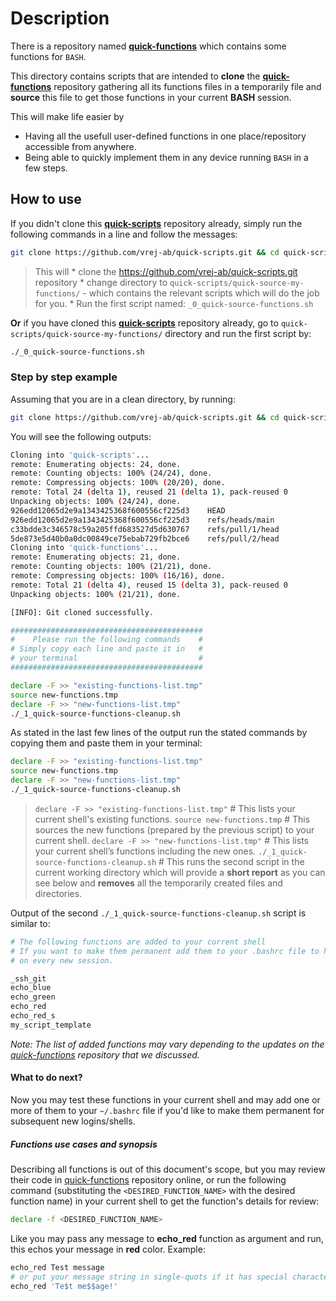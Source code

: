 # Description
There is a repository named **[quick-functions](https://github.com/vrej-ab/quick-functions)** which contains some functions for `BASH`.

This directory contains scripts that are intended to **clone** the **[quick-functions](https://github.com/vrej-ab/quick-functions)** repository gathering all its functions files in a temporarily file and **source** this file to get those functions in your current **BASH** session.

This will make life easier by
* Having all the usefull user-defined functions in one place/repository accessible from anywhere.
* Being able to quickly implement them in any device running `BASH` in a few steps.

## How to use
If you didn't clone this **[quick-scripts](https://github.com/vrej-ab/quick-scripts)** repository already, simply run the following commands in a line and follow the messages:
```bash
git clone https://github.com/vrej-ab/quick-scripts.git && cd quick-scripts/quick-source-my-functions/ && ./_0_quick-source-functions.sh
```
> This will 
  \* clone the https://github.com/vrej-ab/quick-scripts.git repository
  \* change directory to `quick-scripts/quick-source-my-functions/` - which contains the relevant scripts which will do the job for you.
  \* Run the first script named: `_0_quick-source-functions.sh`

**Or** if you have cloned this **[quick-scripts](https://github.com/vrej-ab/quick-scripts)** repository already, go to `quick-scripts/quick-source-my-functions/` directory and run the first script by:
```bash
./_0_quick-source-functions.sh
```

### Step by step example
Assuming that you are in a clean directory, by running:
```bash
git clone https://github.com/vrej-ab/quick-scripts.git && cd quick-scripts/quick-source-my-functions/ && ./_0_quick-source-functions.sh
```
You will see the following outputs:
```bash
Cloning into 'quick-scripts'...
remote: Enumerating objects: 24, done.
remote: Counting objects: 100% (24/24), done.
remote: Compressing objects: 100% (20/20), done.
remote: Total 24 (delta 1), reused 21 (delta 1), pack-reused 0
Unpacking objects: 100% (24/24), done.
926edd12065d2e9a1343425368f600556cf225d3	HEAD
926edd12065d2e9a1343425368f600556cf225d3	refs/heads/main
c33bdde3c346578c59a205ffd683527d5d630767	refs/pull/1/head
5de873e5d40b0a0dc00849ce75ebab729fb2bce6	refs/pull/2/head
Cloning into 'quick-functions'...
remote: Enumerating objects: 21, done.
remote: Counting objects: 100% (21/21), done.
remote: Compressing objects: 100% (16/16), done.
remote: Total 21 (delta 4), reused 15 (delta 3), pack-reused 0
Unpacking objects: 100% (21/21), done.

[INFO]: Git cloned successfully.

###########################################
#    Please run the following commands    #
# Simply copy each line and paste it in   #
# your terminal                           #
###########################################

declare -F >> "existing-functions-list.tmp"
source new-functions.tmp
declare -F >> "new-functions-list.tmp"
./_1_quick-source-functions-cleanup.sh
```

As stated in the last few lines of the output run the stated commands by copying them and paste them in your terminal:
```bash
declare -F >> "existing-functions-list.tmp"
source new-functions.tmp
declare -F >> "new-functions-list.tmp"
./_1_quick-source-functions-cleanup.sh
```

> `declare -F >> "existing-functions-list.tmp"` # This lists your current shell's existing functions.
`source new-functions.tmp` # This sources the new functions (prepared by the previous script) to your current shell.
`declare -F >> "new-functions-list.tmp"` # This lists your current shell’s functions including the new ones.
`./_1_quick-source-functions-cleanup.sh` # This runs the second script in the current working directory which will provide a **short report** as you can see below and **removes** all the temporarily created files and directories. 

Output of the second `./_1_quick-source-functions-cleanup.sh` script is similar to:
```bash
# The following functions are added to your current shell
# If you want to make them permanent add them to your .bashrc file to have them
# on every new session.

_ssh_git
echo_blue
echo_green
echo_red
echo_red_s
my_script_template
```

*Note: The list of added functions may vary depending to the updates on the [quick-functions](https://github.com/vrej-ab/quick-functions) repository that we discussed.*

#### What to do next?
Now you may test these functions in your current shell and may add one or more of them to your `~/.bashrc` file if you'd  like to make them permanent for subsequent new logins/shells.

##### Functions use cases and synopsis
Describing all functions is out of this document's scope, but you may review their code in [quick-functions](https://github.com/vrej-ab/quick-functions) repository online, or run the following command (substituting the `<DESIRED_FUNCTION_NAME>` with the desired function name) in your current shell to get the function's details for review:
```bash
declare -f <DESIRED_FUNCTION_NAME>
```

Like you may pass any message to **echo_red** function as argument and run, this echos your message in **red** color.
Example:
```bash
echo_red Test message
# or put your message string in single-quots if it has special characters
echo_red 'Te$t me$$age!'
```

